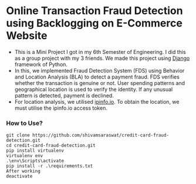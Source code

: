 # Online Transaction Fraud Detection using Backlogging on E-Commerce Website
 
* This is a Mini Project I got in my 6th Semester of Engineering. I did this as a group project with my 3 friends. We made this project using [Django](https://www.djangoproject.com/) framework of Python. 
* In this, we implemented Fraud Detection System (FDS) using Behavior and Location Analysis (BLA) to detect a payment fraud. FDS verifies whether the transaction is genuine or not. User spending patterns and geographical location is used to verify the identity. If any unusual pattern is detected, payment is declined.
* For location analysis, we utilised [ipinfo.io](https://ipinfo.io/). To obtain the location, we must utilise the ipinfo.io access token. 

### How to Use?
    git clone https://github.com/shivamsaraswat/credit-card-fraud-detection.git
    cd credit-card-fraud-detection.git
    pip install virtualenv
    virtualenv env
    .\env\Scripts\activate
    pip install -r .\requirements.txt
    After working
    deactivate
